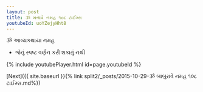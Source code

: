```yaml
---
layout: post
title: ૐ મનાવે નમહ ૧૦૮ ટાઈમ્સ
youtubeId: uoYZejyHht8
---
```

 
 
 ૐ આવ્યકથાયા નમહ  
 
 -  જેનું સ્પષ્ટ વર્ણન કરી શકાતું નથી 
 
  
 
  
 
 
 
 
 
 


{% include youtubePlayer.html id=page.youtubeId %}
 
[Next]({{ site.baseurl }}{% link  split2/_posts/2015-10-29-ૐ બાબુરાવે નમહ ૧૦૮ ટાઈમ્સ.md%})
 
